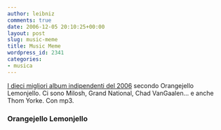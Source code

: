 ```yaml
---
author: leibniz
comments: true
date: 2006-12-05 20:10:25+00:00
layout: post
slug: music-meme
title: Music Meme
wordpress_id: 2341
categories:
- musica
---
```


[I dieci migliori album indipendenti del 2006](http://ericnuzum.typepad.com/orangejellolemonjello/2006/12/top_10_albums_o.html) secondo Orangejello Lemonjello. Ci sono Milosh, Grand National, Chad VanGaalen... e anche Thom Yorke. Con mp3. 

### Orangejello Lemonjello
